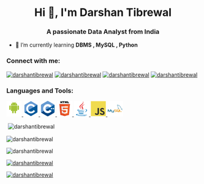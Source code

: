 <h1 align="center">Hi 👋, I'm Darshan Tibrewal</h1>
<h3 align="center">A passionate Data Analyst from India</h3>



- 🌱 I’m currently learning **DBMS , MySQL , Python**

<h3 align="left">Connect with me:</h3>
<p align="left">
<a href="https://twitter.com/darshantibrewal" target="blank"><img align="center" src="https://raw.githubusercontent.com/rahuldkjain/github-profile-readme-generator/master/src/images/icons/Social/twitter.svg" alt="darshantibrewal" height="30" width="40" /></a>
<a href="https://linkedin.com/in/darshantibrewal" target="blank"><img align="center" src="https://raw.githubusercontent.com/rahuldkjain/github-profile-readme-generator/master/src/images/icons/Social/linked-in-alt.svg" alt="darshantibrewal" height="30" width="40" /></a>
<a href="https://fb.com/darshantibrewal" target="blank"><img align="center" src="https://raw.githubusercontent.com/rahuldkjain/github-profile-readme-generator/master/src/images/icons/Social/facebook.svg" alt="darshantibrewal" height="30" width="40" /></a>
<a href="https://instagram.com/darshantibrewal" target="blank"><img align="center" src="https://raw.githubusercontent.com/rahuldkjain/github-profile-readme-generator/master/src/images/icons/Social/instagram.svg" alt="darshantibrewal" height="30" width="40" /></a>
</p>

<h3 align="left">Languages and Tools:</h3>
<p align="left"> <a href="https://developer.android.com" target="_blank" rel="noreferrer"> <img src="https://raw.githubusercontent.com/devicons/devicon/master/icons/android/android-original-wordmark.svg" alt="android" width="40" height="40"/> </a> 
<a href="https://www.cprogramming.com/" target="_blank" rel="noreferrer"> <img src="https://raw.githubusercontent.com/devicons/devicon/master/icons/c/c-original.svg" alt="c" width="40" height="40"/> </a> 
<a href="https://www.w3schools.com/cpp/" target="_blank" rel="noreferrer"> <img src="https://raw.githubusercontent.com/devicons/devicon/master/icons/cplusplus/cplusplus-original.svg" alt="cplusplus" width="40" height="40"/> </a> 
<a href="https://www.w3.org/html/" target="_blank" rel="noreferrer"> <img src="https://raw.githubusercontent.com/devicons/devicon/master/icons/html5/html5-original-wordmark.svg" alt="html5" width="40" height="40"/> </a>
<a href="https://www.java.com" target="_blank" rel="noreferrer"> <img src="https://raw.githubusercontent.com/devicons/devicon/master/icons/java/java-original.svg" alt="java" width="40" height="40"/> </a>
<a href="https://developer.mozilla.org/en-US/docs/Web/JavaScript" target="_blank" rel="noreferrer"> <img src="https://raw.githubusercontent.com/devicons/devicon/master/icons/javascript/javascript-original.svg" alt="javascript" width="40" height="40"/> </a>
<a href="https://www.mysql.com/" target="_blank" rel="noreferrer"> <img src="https://raw.githubusercontent.com/devicons/devicon/master/icons/mysql/mysql-original-wordmark.svg" alt="mysql" width="40" height="40"/> </a> </p>

<!-- <p><img align="left" src="https://github-readme-stats.vercel.app/api/top-langs?username=darshantibrewal&show_icons=true&locale=en&layout=compact" alt="darshantibrewal" /></p> -->

<p>&nbsp;<img align="center" src="https://github-readme-stats.vercel.app/api?username=darshantibrewal&show_icons=true&locale=en" alt="darshantibrewal" /></p>

<p><img align="center" src="https://github-readme-streak-stats.herokuapp.com/?user=darshantibrewal&" alt="darshantibrewal" /></p>

<p align="left"> <img src="https://komarev.com/ghpvc/?username=darshantibrewal&label=Profile%20views&color=0e75b6&style=flat" alt="darshantibrewal" /> </p>

<p align="left"> <a href="https://github.com/ryo-ma/github-profile-trophy"><img src="https://github-profile-trophy.vercel.app/?username=darshantibrewal" alt="darshantibrewal" /></a> </p>

 <p align="left"> <a href="https://twitter.com/darshantibrewal" target="blank"><img src="https://img.shields.io/twitter/follow/darshantibrewal?logo=twitter&style=for-the-badge" alt="darshantibrewal" /></a> </p>
